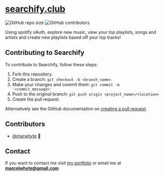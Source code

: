 # [searchify.club](https://www.searchify.club)

![GitHub repo size](https://img.shields.io/github/repo-size/marwhyte/spotifysuggester)
![GitHub contributors](https://img.shields.io/github/contributors/marwhyte/spotifysuggester)

Using spotify oAuth, explore new music, view your top playlists, songs and artists and create new playlists based off your top tracks!


## Contributing to Searchify

To contribute to Searchify, follow these steps:

1. Fork this repository.
2. Create a branch: `git checkout -b <branch_name>`.
3. Make your changes and commit them: `git commit -m '<commit_message>'`
4. Push to the original branch: `git push origin <project_name>/<location>`
5. Create the pull request.

Alternatively see the GitHub documentation on [creating a pull request](https://help.github.com/en/github/collaborating-with-issues-and-pull-requests/creating-a-pull-request).

## Contributors

- [@marwhyte](https://github.com/marwhyte) 📖

## Contact

If you want to contact me visit [my portfolio](http://marcowhyte.com) or email me at **marcolwhyte@gmail.com**

